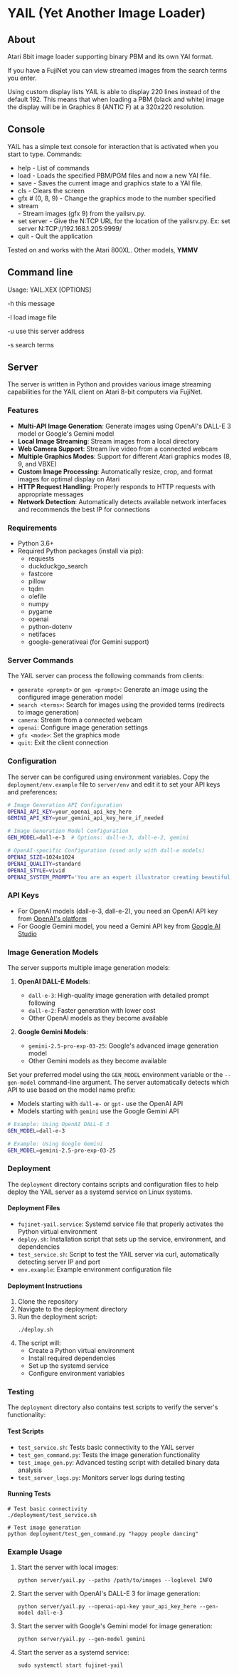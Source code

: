 # YAIL (Yet Another Image Loader)

## About ##
Atari 8bit image loader supporting binary PBM and its own YAI format.

If you have a FujiNet you can view streamed images from the search terms you enter.

Using custom display lists YAIL is able to display 220 lines instead of the default 192. This means that when loading a PBM (black and white) image the display will be in Graphics 8 (ANTIC F) at a 320x220 resolution.

## Console ##
YAIL has a simple text console for interaction that is activated when you start to type.
Commands:

  - help                  - List of commands
  - load <filename>       - Loads the specified PBM/PGM files and now a new YAI file.
  - save <filename>       - Saves the current image and graphics state to a YAI file.
  - cls                   - Clears the screen
  - gfx #  (0, 8, 9)      - Change the graphics mode to the number specified
  - stream <search terms> - Stream images (gfx 9) from the yailsrv.py.
  - set server <url>      - Give the N:TCP URL for the location of the yailsrv.py.
                             Ex: set server N:TCP://192.168.1.205:9999/
  - quit              - Quit the application

Tested on and works with the Atari 800XL.  Other models, **YMMV**

## Command line ##
Usage: YAIL.XEX [OPTIONS]

  -h this message
  
  -l <filename> load image file
  
  -u <url> use this server address
  
  -s <tokens> search terms

## Server ##
The server is written in Python and provides various image streaming capabilities for the YAIL client on Atari 8-bit computers via FujiNet.

### Features ###
- **Multi-API Image Generation**: Generate images using OpenAI's DALL-E 3 model or Google's Gemini model
- **Local Image Streaming**: Stream images from a local directory
- **Web Camera Support**: Stream live video from a connected webcam
- **Multiple Graphics Modes**: Support for different Atari graphics modes (8, 9, and VBXE)
- **Custom Image Processing**: Automatically resize, crop, and format images for optimal display on Atari
- **HTTP Request Handling**: Properly responds to HTTP requests with appropriate messages
- **Network Detection**: Automatically detects available network interfaces and recommends the best IP for connections

### Requirements ###
- Python 3.6+
- Required Python packages (install via pip):
  - requests
  - duckduckgo_search
  - fastcore
  - pillow
  - tqdm
  - olefile
  - numpy
  - pygame
  - openai
  - python-dotenv
  - netifaces
  - google-generativeai (for Gemini support)

### Server Commands ###
The YAIL server can process the following commands from clients:
- `generate <prompt>` or `gen <prompt>`: Generate an image using the configured image generation model
- `search <terms>`: Search for images using the provided terms (redirects to image generation)
- `camera`: Stream from a connected webcam
- `openai`: Configure image generation settings
- `gfx <mode>`: Set the graphics mode
- `quit`: Exit the client connection

### Configuration ###
The server can be configured using environment variables. Copy the `deployment/env.example` file to `server/env` and edit it to set your API keys and preferences:

```bash
# Image Generation API Configuration
OPENAI_API_KEY=your_openai_api_key_here
GEMINI_API_KEY=your_gemini_api_key_here_if_needed

# Image Generation Model Configuration
GEN_MODEL=dall-e-3  # Options: dall-e-3, dall-e-2, gemini

# OpenAI-specific Configuration (used only with dall-e models)
OPENAI_SIZE=1024x1024
OPENAI_QUALITY=standard
OPENAI_STYLE=vivid
OPENAI_SYSTEM_PROMPT='You are an expert illustrator creating beautiful, imaginative artwork'
```

### API Keys

- For OpenAI models (dall-e-3, dall-e-2), you need an OpenAI API key from [OpenAI's platform](https://platform.openai.com/api-keys)
- For Google Gemini model, you need a Gemini API key from [Google AI Studio](https://aistudio.google.com/)

### Image Generation Models

The server supports multiple image generation models:

1. **OpenAI DALL-E Models**:
   - `dall-e-3`: High-quality image generation with detailed prompt following
   - `dall-e-2`: Faster generation with lower cost
   - Other OpenAI models as they become available

2. **Google Gemini Models**:
   - `gemini-2.5-pro-exp-03-25`: Google's advanced image generation model
   - Other Gemini models as they become available

Set your preferred model using the `GEN_MODEL` environment variable or the `--gen-model` command-line argument. The server automatically detects which API to use based on the model name prefix:
- Models starting with `dall-e-` or `gpt-` use the OpenAI API
- Models starting with `gemini` use the Google Gemini API

```bash
# Example: Using OpenAI DALL-E 3
GEN_MODEL=dall-e-3

# Example: Using Google Gemini
GEN_MODEL=gemini-2.5-pro-exp-03-25
```

### Deployment ###
The `deployment` directory contains scripts and configuration files to help deploy the YAIL server as a systemd service on Linux systems.

#### Deployment Files
- `fujinet-yail.service`: Systemd service file that properly activates the Python virtual environment
- `deploy.sh`: Installation script that sets up the service, environment, and dependencies
- `test_service.sh`: Script to test the YAIL server via curl, automatically detecting server IP and port
- `env.example`: Example environment configuration file

#### Deployment Instructions
1. Clone the repository
2. Navigate to the deployment directory
3. Run the deployment script:
   ```
   ./deploy.sh
   ```
4. The script will:
   - Create a Python virtual environment
   - Install required dependencies
   - Set up the systemd service
   - Configure environment variables

### Testing ###
The `deployment` directory also contains test scripts to verify the server's functionality:

#### Test Scripts
- `test_service.sh`: Tests basic connectivity to the YAIL server
- `test_gen_command.py`: Tests the image generation functionality
- `test_image_gen.py`: Advanced testing script with detailed binary data analysis
- `test_server_logs.py`: Monitors server logs during testing

#### Running Tests
```
# Test basic connectivity
./deployment/test_service.sh

# Test image generation
python deployment/test_gen_command.py "happy people dancing"
```

### Example Usage ###
1. Start the server with local images:
   ```
   python server/yail.py --paths /path/to/images --loglevel INFO
   ```

2. Start the server with OpenAI's DALL-E 3 for image generation:
   ```
   python server/yail.py --openai-api-key your_api_key_here --gen-model dall-e-3
   ```

3. Start the server with Google's Gemini model for image generation:
   ```
   python server/yail.py --gen-model gemini
   ```

4. Start the server as a systemd service:
   ```
   sudo systemctl start fujinet-yail
   ```
